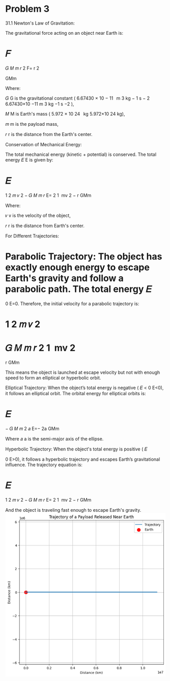 # Problem 3
31.1
Newton's Law of Gravitation:

The gravitational force acting on an object near Earth is:

𝐹
=
𝐺
𝑀
𝑚
𝑟
2
F= 
r 
2
 
GMm
​
 
Where:

𝐺
G is the gravitational constant (
6.67430
×
10
−
11
 
m
3
kg
−
1
s
−
2
6.67430×10 
−11
 m 
3
 kg 
−1
 s 
−2
 ),

𝑀
M is Earth's mass (
5.972
×
10
24
 
kg
5.972×10 
24
 kg),

𝑚
m is the payload mass,

𝑟
r is the distance from the Earth's center.

Conservation of Mechanical Energy:

The total mechanical energy (kinetic + potential) is conserved. The total energy 
𝐸
E is given by:

𝐸
=
1
2
𝑚
𝑣
2
−
𝐺
𝑀
𝑚
𝑟
E= 
2
1
​
 mv 
2
 − 
r
GMm
​
 
Where:

𝑣
v is the velocity of the object,

𝑟
r is the distance from Earth's center.

For Different Trajectories:

Parabolic Trajectory: The object has exactly enough energy to escape Earth's gravity and follow a parabolic path. The total energy 
𝐸
=
0
E=0. Therefore, the initial velocity for a parabolic trajectory is:

1
2
𝑚
𝑣
2
=
𝐺
𝑀
𝑚
𝑟
2
1
​
 mv 
2
 = 
r
GMm
​
 
This means the object is launched at escape velocity but not with enough speed to form an elliptical or hyperbolic orbit.

Elliptical Trajectory: When the object’s total energy is negative (
𝐸
<
0
E<0), it follows an elliptical orbit. The orbital energy for elliptical orbits is:

𝐸
=
−
𝐺
𝑀
𝑚
2
𝑎
E=− 
2a
GMm
​
 
Where 
𝑎
a is the semi-major axis of the ellipse.

Hyperbolic Trajectory: When the object's total energy is positive (
𝐸
>
0
E>0), it follows a hyperbolic trajectory and escapes Earth’s gravitational influence. The trajectory equation is:

𝐸
=
1
2
𝑚
𝑣
2
−
𝐺
𝑀
𝑚
𝑟
E= 
2
1
​
 mv 
2
 − 
r
GMm
​
 
And the object is traveling fast enough to escape Earth's gravity.
![alt text](image-3.png)